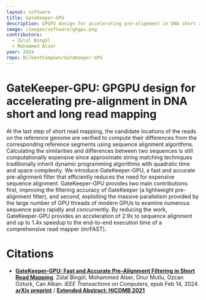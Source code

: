 ```yaml
---
layout: software
title: GateKeeper-GPU
description: GPGPU design for accelerating pre-alignment in DNA short and long read mapping
image: /images/software/gkgpu.png
contributors: 
  - Zülal Bingöl
  - Mohammed Alser
year: 2024
repo: BilkentCompGen/GateKeeper-GPU
---
```


# GateKeeper-GPU: GPGPU design for accelerating pre-alignment in DNA short and long read mapping

At the last step of short read mapping, the candidate locations of the reads on the reference genome are verified to compute their differences from the corresponding reference segments using sequence alignment algorithms. Calculating the similarities and differences between two sequences is still computationally expensive since approximate string matching techniques traditionally inherit dynamic programming algorithms with quadratic time and space complexity. We introduce GateKeeper-GPU, a fast and accurate pre-alignment filter that efficiently reduces the need for expensive sequence alignment. GateKeeper-GPU provides two main contributions: first, improving the filtering accuracy of GateKeeper (a lightweight pre-alignment filter), and second, exploiting the massive parallelism provided by the large number of GPU threads of modern GPUs to examine numerous sequence pairs rapidly and concurrently. By reducing the work, GateKeeper-GPU provides an acceleration of 2.9x to sequence alignment and up to 1.4x speedup to the end-to-end execution time of a comprehensive read mapper (mrFAST).


# Citations

-  [**GateKeeper-GPU: Fast and Accurate Pre-Alignment Filtering in Short Read Mapping**](https://ieeexplore.ieee.org/document/10436437). Zülal Bingöl, Mohammed Alser, Onur Mutlu, Ozcan Ozturk, Can Alkan.  *IEEE Transactions on Computers*, epub Feb 14, 2024. [**arXiv preprint**](https://arxiv.org/abs/2103.14978) / [**Extended Abstract: HiCOMB 2021**](https://ieeexplore.ieee.org/abstract/document/9460690)
